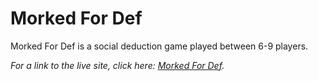 # Morked For Def

Morked For Def is a social deduction game played between 6-9 players.

_For a link to the live site, click here: [Morked For Def](https://morked-for-def.herokuapp.com/)._

